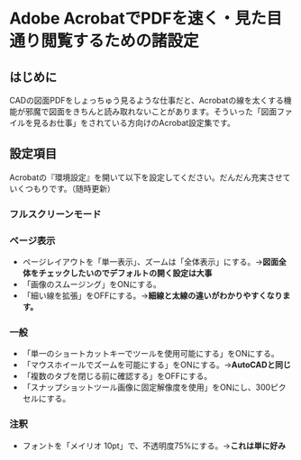 # Adobe AcrobatでPDFを速く・見た目通り閲覧するための諸設定
## はじめに
CADの図面PDFをしょっちゅう見るような仕事だと、Acrobatの線を太くする機能が邪魔で図面をきちんと読み取れないことがあります。そういった「図面ファイルを見るお仕事」をされている方向けのAcrobat設定集です。

## 設定項目
Acrobatの『環境設定』を開いて以下を設定してください。だんだん充実させていくつもりです。（随時更新）

### フルスクリーンモード

### ページ表示
* ページレイアウトを「単一表示」、ズームは「全体表示」にする。→**図面全体をチェックしたいのでデフォルトの開く設定は大事**
* 「画像のスムージング」をONにする。
* 「細い線を拡張」をOFFにする。→**細線と太線の違いがわかりやすくなります。**


### 一般
* 「単一のショートカットキーでツールを使用可能にする」をONにする。
* 「マウスホイールでズームを可能にする」をONにする。→**AutoCADと同じ**
* 「複数のタブを閉じる前に確認する」をOFFにする。
* 「スナップショットツール画像に固定解像度を使用」をONにし、300ピクセルにする。

### 注釈
* フォントを「メイリオ 10pt」で、不透明度75%にする。→**これは単に好み**
